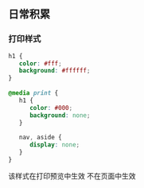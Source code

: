 ## 日常积累
### 打印样式
```css
h1 {
   color: #fff;
   background: #ffffff;
}
 
@media print {
   h1 {
      color: #000;
      background: none;
   }
 
   nav, aside {
      display: none;
   }
}
```
该样式在打印预览中生效 不在页面中生效